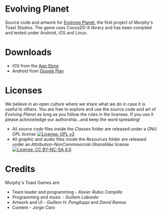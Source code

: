 Evolving Planet
=========

Source code and artwork for [Evolving Planet](www.evoplanetgame.com), the first project of Murphy's Toast Studios.
The game uses Cocos2D-X library and has been compiled and tested under Android, iOS and Linux. 

# Downloads

- iOS from the [App Store](https://itunes.apple.com/app/evolving-planet/id998255369)
- Android from [Google Play](https://play.google.com/store/apps/details?id=com.MurphysToast.EvolvingPlanet)

# Licenses

We believe in an open culture where we share what we do in case it is useful to others. You are free to explore and use the source code and art of *Evolving Planet* as long as you follow the rules in the licenses. If you use it please acknowledge our authorship...and keep the word spreading!

- All *source code* files inside the *Classes* folder are released under a *GNU GPL license* [![License: GPL v3](https://img.shields.io/badge/License-GPL%20v3-blue.svg)](http://www.gnu.org/licenses/gpl-3.0) 
- All *graphic* and *audio* files inside the *Resources* folder are released under an *Attribution-NonCommmercial-ShareAlike* license [![License: CC BY-NC-SA 4.0](https://licensebuttons.net/l/by-nc-sa/4.0/80x15.png)](http://creativecommons.org/licenses/by-nc-sa/4.0/)

# Credits

Murphy's Toast Games are:

- Team leader and programming - *Xavier Rubio Campillo*
- Programming and music - *Guillem Laborda*
- Artwork and UI - *Guillem H. Pongiluppi* and *David Ramos*
- Content - *Jorge Caro*

